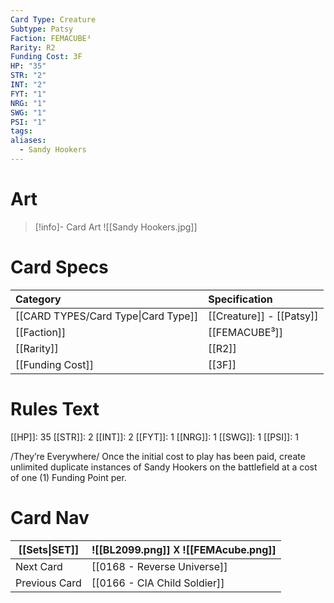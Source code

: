 ```yaml
---
Card Type: Creature
Subtype: Patsy
Faction: FEMACUBE³
Rarity: R2
Funding Cost: 3F
HP: "35"
STR: "2"
INT: "2"
FYT: "1"
NRG: "1"
SWG: "1"
PSI: "1"
tags: 
aliases:
  - Sandy Hookers
---
```

# Art

> [!info]- Card Art
> ![[Sandy Hookers.jpg]]

# Card Specs

| Category | Specification| 
| :--- | :--- |
| [[CARD TYPES/Card Type\|Card Type]] | [[Creature]] - [[Patsy]] |  
| [[Faction]] | [[FEMACUBE³]] |  
| [[Rarity]] | [[R2]] |  
| [[Funding Cost]] | [[3F]] |  

# Rules Text  

[[HP]]: 35 [[STR]]: 2 [[INT]]: 2 [[FYT]]: 1 [[NRG]]: 1 [[SWG]]: 1 [[PSI]]: 1  

/They’re Everywhere/ 
Once the initial cost to play has been paid, 
create unlimited duplicate instances of Sandy Hookers on the battlefield at a cost of one (1) Funding Point per.

# Card Nav

| [[Sets\|SET]] |  ![[BL2099.png]] 𐌢 ![[FEMAcube.png]] |
| --- | --- |
| Next Card | [[0168 - Reverse Universe]] |
| Previous Card | [[0166 - CIA Child Soldier]] |

